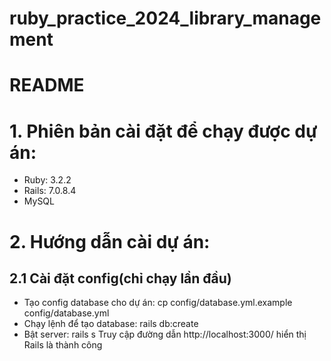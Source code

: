 # ruby_practice_2024_library_management
# README

# 1. Phiên bản cài đặt để chạy được dự án:
- Ruby: 3.2.2
- Rails: 7.0.8.4
- MySQL

# 2. Hướng dẫn cài dự án:
## 2.1 Cài đặt config(chỉ chạy lần đầu)
- Tạo config database cho dự án: cp config/database.yml.example config/database.yml
- Chạy lệnh để tạo database: rails db:create
- Bật server: rails s
Truy cập đường dẫn http://localhost:3000/ hiển thị Rails là thành công
